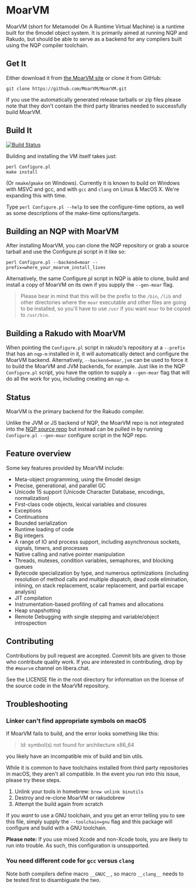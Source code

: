 # MoarVM

MoarVM (short for Metamodel On A Runtime Virtual Machine) is a runtime built
for the 6model object system. It is primarily aimed at running NQP and
Rakudo, but should be able to serve as a backend for any compilers
built using the NQP compiler toolchain.

## Get It
Either download it from [the MoarVM site](https://www.moarvm.org/) or clone it from GitHub:
```
git clone https://github.com/MoarVM/MoarVM.git
```
If you use the automatically generated release tarballs or zip files please note that they don't
contain the third party libraries needed to successfully build MoarVM.

## Build It
[![Build Status](https://dev.azure.com/MoarVM/MoarVM/_apis/build/status/MoarVM.MoarVM?branchName=master)](https://dev.azure.com/MoarVM/MoarVM/_build/latest?definitionId=1&branchName=master)

Building and installing the VM itself takes just:

    perl Configure.pl
    make install

(Or `nmake`/`gmake` on Windows). Currently it is known to build on Windows
with MSVC and gcc, and with `gcc` and `clang` on Linux & MacOS X.  We're
expanding this with time.

Type `perl Configure.pl --help` to see the configure-time options, as well
as some descriptions of the make-time options/targets.

## Building an NQP with MoarVM

After installing MoarVM, you can clone the NQP repository or grab a source
tarball and use the Configure.pl script in it like so:

    perl Configure.pl --backend=moar --prefix=where_your_moarvm_install_lives

Alternatively, the same Configure.pl script in NQP is able to clone, build
and install a copy of MoarVM on its own if you supply the `--gen-moar` flag.

> Please bear in mind that this will be the prefix to the `/bin`, `/lib` and other directories where the `moar` executable and other files are going to be installed, so you'll have to use `/usr` if you want `moar` to be copied to `/usr/bin`.

## Building a Rakudo with MoarVM

When pointing the `Configure.pl` script in rakudo's repository at a `--prefix`
that has an `nqp-m` installed in it, it will automatically detect and configure
the MoarVM backend. Alternatively, `--backend=moar,jvm` can be used to force
it to build the MoarVM and JVM backends, for example. Just like in the NQP
`Configure.pl` script, you have the option to supply a `--gen-moar` flag that
will do all the work for you, including creating an `nqp-m`.

## Status

MoarVM is the primary backend for the Rakudo compiler.

Unlike the JVM or JS backend of NQP, the MoarVM repo is not integrated into the
[NQP source repo](http://github.com/perl6/nqp) but instead can be pulled
in by running `Configure.pl --gen-moar` configure script in the NQP repo.

## Feature overview

Some key features provided by MoarVM include:

* Meta-object programming, using the 6model design
* Precise, generational, and parallel GC
* Unicode 15 support (Unicode Character Database, encodings, normalization)
* First-class code objects, lexical variables and closures
* Exceptions
* Continuations
* Bounded serialization
* Runtime loading of code
* Big integers
* A range of IO and process support, including asynchronous sockets, signals,
  timers, and processes
* Native calling and native pointer manipulation
* Threads, mutexes, condition variables, semaphores, and blocking queues
* Bytecode specialization by type, and numerous optimizations (including
  resolution of method calls and multiple dispatch, dead code elimination,
  inlining, on stack replacement, scalar replacement, and partial escape
  analysis)
* JIT compilation
* Instrumentation-based profiling of call frames and allocations
* Heap snapshotting
* Remote Debugging with single stepping and variable/object introspection

## Contributing

Contributions by pull request are accepted. Commit bits are given to those who
contribute quality work. If you are interested in contributing, drop by the
`#moarvm` channel on libera.chat.

See the LICENSE file in the root directory for information on the license of
the source code in the MoarVM repository.

## Troubleshooting

### Linker can't find appropriate symbols on macOS

If MoarVM fails to build, and the error looks something like this:

> ld: symbol(s) not found for architecture x86_64

you likely have an incompatible mix of build and bin utils.

While it is common to have toolchains installed from third party repositories in macOS, they aren't all compatible. In the event you run into this issue, please try these steps.

 1. Unlink your tools in homebrew: `brew unlink binutils`
 2. Destroy and re-clone MoarVM or rakudobrew
 3. Attempt the build again from scratch

If you _want_ to use a GNU toolchain, and you get an error telling you to see this file, simply supply the `--toolchain=gnu` flag and this package will configure and build with a GNU toolchain.

**Please note:** If you use mixed Xcode and non-Xcode tools, you are likely to run into trouble. As such, this configuration is unsupported.

### You need different code for `gcc` versus `clang`

Note both compilers define macro `__GNUC__`, so macro `__clang__` needs to be tested first to disambiguate the two.
